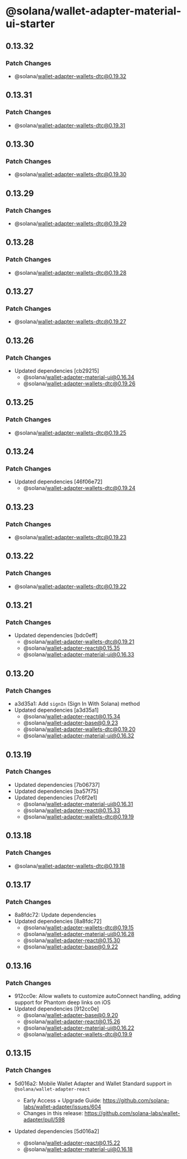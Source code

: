 # @solana/wallet-adapter-material-ui-starter

## 0.13.32

### Patch Changes

-   @solana/wallet-adapter-wallets-dtc@0.19.32

## 0.13.31

### Patch Changes

-   @solana/wallet-adapter-wallets-dtc@0.19.31

## 0.13.30

### Patch Changes

-   @solana/wallet-adapter-wallets-dtc@0.19.30

## 0.13.29

### Patch Changes

-   @solana/wallet-adapter-wallets-dtc@0.19.29

## 0.13.28

### Patch Changes

-   @solana/wallet-adapter-wallets-dtc@0.19.28

## 0.13.27

### Patch Changes

-   @solana/wallet-adapter-wallets-dtc@0.19.27

## 0.13.26

### Patch Changes

-   Updated dependencies [cb29215]
    -   @solana/wallet-adapter-material-ui@0.16.34
    -   @solana/wallet-adapter-wallets-dtc@0.19.26

## 0.13.25

### Patch Changes

-   @solana/wallet-adapter-wallets-dtc@0.19.25

## 0.13.24

### Patch Changes

-   Updated dependencies [46f06e72]
    -   @solana/wallet-adapter-wallets-dtc@0.19.24

## 0.13.23

### Patch Changes

-   @solana/wallet-adapter-wallets-dtc@0.19.23

## 0.13.22

### Patch Changes

-   @solana/wallet-adapter-wallets-dtc@0.19.22

## 0.13.21

### Patch Changes

-   Updated dependencies [bdc0eff]
    -   @solana/wallet-adapter-wallets-dtc@0.19.21
    -   @solana/wallet-adapter-react@0.15.35
    -   @solana/wallet-adapter-material-ui@0.16.33

## 0.13.20

### Patch Changes

-   a3d35a1: Add `signIn` (Sign In With Solana) method
-   Updated dependencies [a3d35a1]
    -   @solana/wallet-adapter-react@0.15.34
    -   @solana/wallet-adapter-base@0.9.23
    -   @solana/wallet-adapter-wallets-dtc@0.19.20
    -   @solana/wallet-adapter-material-ui@0.16.32

## 0.13.19

### Patch Changes

-   Updated dependencies [7b06737]
-   Updated dependencies [ba57f75]
-   Updated dependencies [7c6f2e1]
    -   @solana/wallet-adapter-material-ui@0.16.31
    -   @solana/wallet-adapter-react@0.15.33
    -   @solana/wallet-adapter-wallets-dtc@0.19.19

## 0.13.18

### Patch Changes

-   @solana/wallet-adapter-wallets-dtc@0.19.18

## 0.13.17

### Patch Changes

-   8a8fdc72: Update dependencies
-   Updated dependencies [8a8fdc72]
    -   @solana/wallet-adapter-wallets-dtc@0.19.15
    -   @solana/wallet-adapter-material-ui@0.16.28
    -   @solana/wallet-adapter-react@0.15.30
    -   @solana/wallet-adapter-base@0.9.22

## 0.13.16

### Patch Changes

-   912cc0e: Allow wallets to customize autoConnect handling, adding support for Phantom deep links on iOS
-   Updated dependencies [912cc0e]
    -   @solana/wallet-adapter-base@0.9.20
    -   @solana/wallet-adapter-react@0.15.26
    -   @solana/wallet-adapter-material-ui@0.16.22
    -   @solana/wallet-adapter-wallets-dtc@0.19.9

## 0.13.15

### Patch Changes

-   5d016a2: Mobile Wallet Adapter and Wallet Standard support in `@solana/wallet-adapter-react`

    -   Early Access + Upgrade Guide: https://github.com/solana-labs/wallet-adapter/issues/604
    -   Changes in this release: https://github.com/solana-labs/wallet-adapter/pull/598

-   Updated dependencies [5d016a2]
    -   @solana/wallet-adapter-react@0.15.22
    -   @solana/wallet-adapter-material-ui@0.16.18
